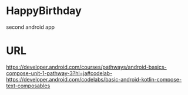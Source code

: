 # HappyBirthday
second android app

# URL
https://developer.android.com/courses/pathways/android-basics-compose-unit-1-pathway-3?hl=ja#codelab-https://developer.android.com/codelabs/basic-android-kotlin-compose-text-composables
